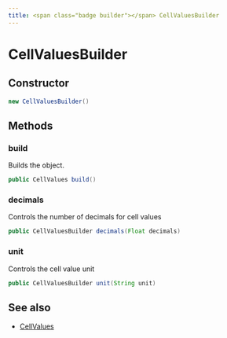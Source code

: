 ```yaml
---
title: <span class="badge builder"></span> CellValuesBuilder
---
```

# <span class="badge builder"></span> CellValuesBuilder

## Constructor

```java
new CellValuesBuilder()
```
## Methods

### <span class="badge object-method"></span> build

Builds the object.

```java
public CellValues build()
```

### <span class="badge object-method"></span> decimals

Controls the number of decimals for cell values

```java
public CellValuesBuilder decimals(Float decimals)
```

### <span class="badge object-method"></span> unit

Controls the cell value unit

```java
public CellValuesBuilder unit(String unit)
```

## See also

 * <span class="badge object-type-class"></span> [CellValues](./object-CellValues.md)
